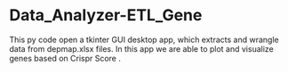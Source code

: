 # Data_Analyzer-ETL_Gene
This py code open a tkinter GUI desktop app, which extracts and wrangle data from depmap.xlsx files. In this app we are able to plot and visualize genes based on Crispr Score .
